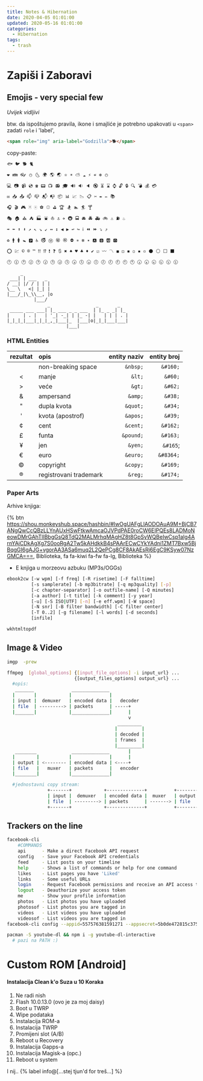 ```yaml
---
title: Notes & Hibernation
date: 2020-04-05 01:01:00
updated: 2020-05-16 01:01:00
categories:
  - Hibernation
tags:
  - trash
---
```


# Zapiši i Zaboravi

<!-- more -->

## Emojis - very special few

_Uvijek vidljivi_

btw. da ispoštujemo pravila, ikone i smajliće je potrebno upakovati u `<span>` zadati `role` i 'label',

```html
<span role="img" aria-label="Godzilla">🐕</span>
```

copy-paste:

```bash
🐟 🐦 🐕 🐈

❤ 👪 👓 ⛄ 🌜 🌍 🌎 🌏 ⭐ ☀ ⛅ ☁ ⚡ ☔ ❄ ⛄

💻 📷 📹 💿 ☎ 📟 📺 📻 🎓 🔊 🔉 🔈 🔇 ⏳ ⌛ ⌚ 🔓 🔒 🔍 💣 💰 💳

✉ 📥 📤 📫 📪 📬 📭 📦 📊 📈 📉 📋 ✂ ✒ ✏ 📚

🎧 🎬 🎮 🃏 🀄 ⚽ ⚾ ⛳ 🏆 🏂 🏊 🏄 🍸

🎭 🏠 ⛪ ⛺ 🏭 ⛲ ⛵ ⚓ ✈ 🚇 🚍 🚘 🚔 🚑 🚲 ⚠ ⛽ ♨

➡ ⬅ ⬆ ⬇ ↗ ↖ ↘ ↙ ↔ ↕ ◀ ▶ ↩ ↪ ℹ ⏪ ⏩ ⤵ ⤴

♻ 🚹 🚺 🚼 🅿 ♿ 🚭 Ⓜ ㊙ ㊗ ⛔ ✳ ❇ ✴ 🅰 🅱 🆎 🅾

⭕ 💹 © ® ™ ‼ ⁉ ❗ ❓ 🔃 ✖ ♠ ♥ ♣ ♦ ✔ ☑ 〰 〽 ◼ ◻ ◾ ◽ ▪ ▫ ⚫ ⚪ ⬜ ⬛

🕛 🕧 🕐 🕜 🕑 🕝 🕒 🕞 🕓 🕟 🕔 🕠 🕕 🕖 🕗 🕘 🕙 🕚 🕡 🕢 🕣 🕤 🕥 🕦
```

```
     _
 ___| | ___   _
/ __| |/ / | | |
\__ \   <| |_| |
|___/_|\_\\__, |o
          |___/
               _                 _       _
 _____ ___ ___| |_ ___ _ _ ___  | |_ _ _| |_
|     | . |   | '_| -_| | |_ -| |   | | | . |
|_|_|_|___|_|_|_,_|___|_  |___|o|_|_|___|___|
                      |___|
```

### HTML Entities

| rezultat | opis                   | entity naziv | entity broj |
| :------: | :--------------------- | -----------: | ----------: |
|          | non-breaking space     |     `&nbsp;` |    `&#160;` |
|    <     | manje                  |       `&lt;` |     `&#60;` |
|    >     | veće                   |       `&gt;` |     `&#62;` |
|    &     | ampersand              |      `&amp;` |     `&#38;` |
|    "     | dupla kvota            |     `&quot;` |     `&#34;` |
|    '     | kvota (apostrof)       |     `&apos;` |     `&#39;` |
|    ¢     | cent                   |     `&cent;` |    `&#162;` |
|    £     | funta                  |    `&pound;` |    `&#163;` |
|    ¥     | jen                    |      `&yen;` |    `&#165`; |
|    €     | euro                   |     `&euro;` |   `&#8364;` |
|    ©     | copyright              |     `&copy;` |    `&#169;` |
|    ®     | registrovani trademark |      `&reg;` |    `&#174;` |

### Paper Arts

Arhive knjiga:

{% btn https://shou.monkeyshub.space/hashbin/#IwOgUAFgLlAODOAuA9M+BjCB7ANgQwCcQBzLLYnAUxHSwFtkwAmcaOJVPdPAE0roCW6EIPQEs8LADMoNeowDMrGAhTIIBbgGsQ8TdQ2MALMrhqMAgHZ8t8GpSyWQBeIwCsp1alg4ArnYAjCDkAgXg7S0ooRgA2Tw5kAHdkkB4sPAArECwCYkYAdni1ZMT7Bxw5BjBqgGI6gAJG+vgorAA3ASa6muq2L2QePCg8CF8AkAEsRj6EgC9KSyw07NzGMCA===, Biblioteka, fa fa-kiwi fa-fw fa-lg, Biblioteka %}

- E knjiga u morzeovu azbuku (MP3s/OGGs)

```bash
ebook2cw [-w wpm] [-f freq] [-R risetime] [-F falltime]
         [-s samplerate] [-b mp3bitrate] [-q mp3quality] [-p]
         [-c chapter-separator] [-o outfile-name] [-Q minutes]
         [-a author] [-t title] [-k comment] [-y year]
         [-u] [-S ISO|UTF] [-n] [-e eff.wpm] [-W space]
         [-N snr] [-B filter bandwidth] [-C filter center]
         [-T 0..2] [-g filename] [-l words] [-d seconds]
         [infile]
```

```bash
wkhtmltopdf
```

## Image & Video

```bash
imgp  -prew
```

```bash
ffmpeg  [global_options] {[input_file_options] -i input_url} ...
                         {[output_files_options] output_url} ...
  #opis:
   _______              ______________
  |       |            |              |
  | input |  demuxer   | encoded data |   decoder
  | file  | ---------> | packets      | -----+
  |_______|            |______________|      |
                                             v
                                         _________
                                        |         |
                                        | decoded |
                                        | frames  |
                                        |_________|
   ________             ______________       |
  |        |           |              |      |
  | output | <-------- | encoded data | <----+
  | file   |   muxer   | packets      |   encoder
  |________|           |______________|

  #jednostavni copy stream:
               +-------+            +--------------+          +--------+
               | input |  demuxer   | encoded data |  muxer   | output |
               | file  | ---------> | packets      | -------> | file   |
               +-------+            +--------------+          +--------+
```

## Trackers on the line

```bash
facebook-cli
    #COMMANDS
    api      - Make a direct Facebook API request
    config   - Save your Facebook API credentials
    feed     - List posts on your timeline
    help     - Shows a list of commands or help for one command
    likes    - List pages you have 'Liked'
    links    - Some useful URLs
    login    - Request Facebook permissions and receive an API access token
    logout   - Deauthorize your access token
    me       - Show your profile information
    photos   - List photos you have uploaded
    photosof - List photos you are tagged in
    videos   - List videos you have uploaded
    videosof - List videos you are tagged in
facebook-cli config --appid=557576381591271 --appsecret=5b0de472815c3759414030a93c796fdd
```

```bash
pacman -S youtube-dl && npm i -g youtube-dl-interactive
  # pazi na PATH :)
```

# Custom ROM [Android]

#### Instalacija Clean k'o Suza u 10 Koraka

1.  Ne radi nish
2.  Flash 10.0.13.0 (ovo je za moj daisy)
3.  Boot u TWRP
4.  Wipe podataka
5.  Instalacija ROM-a
6.  Instalacija TWRP
7.  Promijeni slot (A/B)
8.  Reboot u Recovery
9.  Instalacija Gapps-a
10. Instalacija Magisk-a (opc.)
11. Reboot u system

I nij.. {%  label info@[...stej tjun'd for treš...] %}
